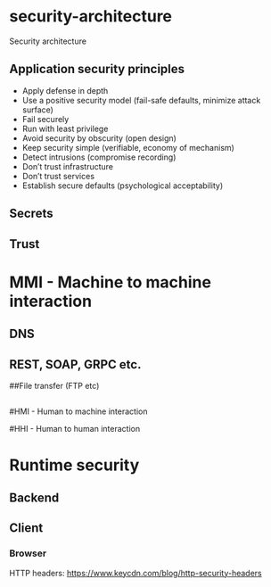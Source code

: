 # security-architecture
Security architecture

## Application security principles
* Apply defense in depth
* Use a positive security model (fail-safe defaults, minimize attack surface)
* Fail securely
* Run with least privilege
* Avoid security by obscurity (open design)
* Keep security simple (verifiable, economy of mechanism)
* Detect intrusions (compromise recording)
* Don’t trust infrastructure
* Don’t trust services
* Establish secure defaults (psychological acceptability)

## Secrets

## Trust

# MMI - Machine to machine interaction

## DNS

## REST, SOAP, GRPC etc.

##File transfer (FTP etc)

##

#HMI - Human to machine interaction

#HHI - Human to human interaction


# Runtime security
## Backend
## Client
### Browser
HTTP headers:
https://www.keycdn.com/blog/http-security-headers

